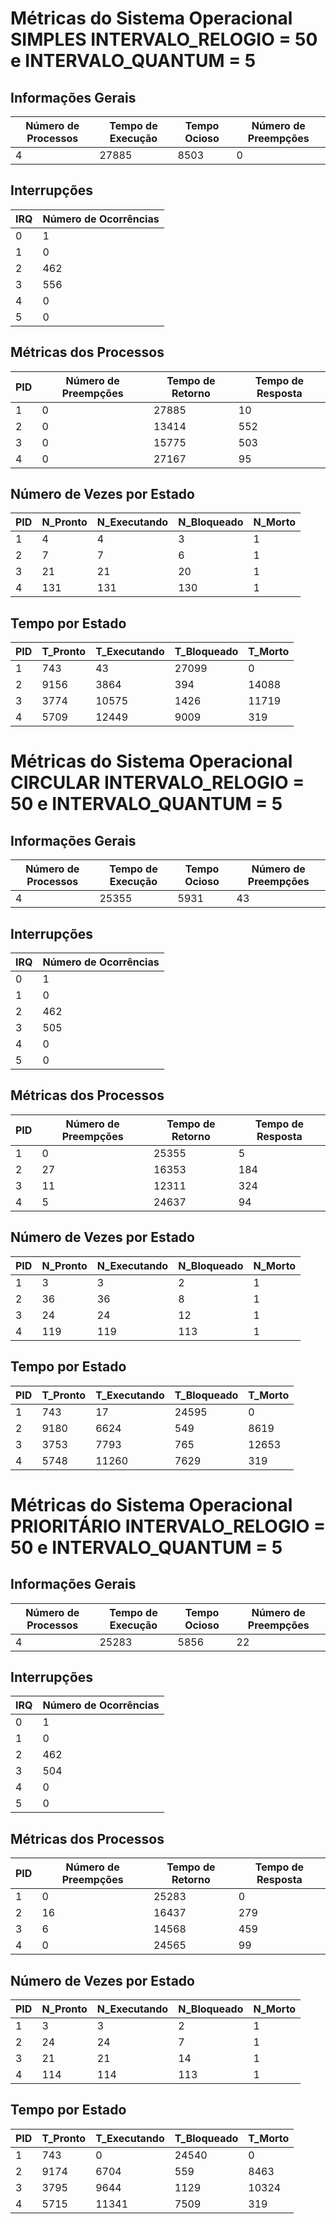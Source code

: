 
# Métricas do Sistema Operacional SIMPLES INTERVALO_RELOGIO = 50 e INTERVALO_QUANTUM = 5

## Informações Gerais
| Número de Processos | Tempo de Execução | Tempo Ocioso | Número de Preempções |
|---------------------|-------------------|--------------|----------------------|
| 4 | 27885 | 8503 | 0 |

## Interrupções
| IRQ | Número de Ocorrências |
|-----|------------------------|
| 0 | 1 |
| 1 | 0 |
| 2 | 462 |
| 3 | 556 |
| 4 | 0 |
| 5 | 0 |

## Métricas dos Processos
| PID | Número de Preempções | Tempo de Retorno | Tempo de Resposta |
|-----|-----------------------|------------------|-------------------|
| 1 | 0 | 27885 | 10 |
| 2 | 0 | 13414 | 552 |
| 3 | 0 | 15775 | 503 |
| 4 | 0 | 27167 | 95 |

## Número de Vezes por Estado
| PID | N_Pronto | N_Executando | N_Bloqueado | N_Morto |
|-----|------|------|------|------|
| 1 | 4 | 4 | 3 | 1 |
| 2 | 7 | 7 | 6 | 1 |
| 3 | 21 | 21 | 20 | 1 |
| 4 | 131 | 131 | 130 | 1 |

## Tempo por Estado
| PID | T_Pronto | T_Executando | T_Bloqueado | T_Morto |
|-----|------|------|------|------|
| 1 | 743 | 43 | 27099 | 0 |
| 2 | 9156 | 3864 | 394 | 14088 |
| 3 | 3774 | 10575 | 1426 | 11719 |
| 4 | 5709 | 12449 | 9009 | 319 |

# Métricas do Sistema Operacional CIRCULAR INTERVALO_RELOGIO = 50 e INTERVALO_QUANTUM = 5

## Informações Gerais
| Número de Processos | Tempo de Execução | Tempo Ocioso | Número de Preempções |
|---------------------|-------------------|--------------|----------------------|
| 4 | 25355 | 5931 | 43 |

## Interrupções
| IRQ | Número de Ocorrências |
|-----|------------------------|
| 0 | 1 |
| 1 | 0 |
| 2 | 462 |
| 3 | 505 |
| 4 | 0 |
| 5 | 0 |

## Métricas dos Processos
| PID | Número de Preempções | Tempo de Retorno | Tempo de Resposta |
|-----|-----------------------|------------------|-------------------|
| 1 | 0 | 25355 | 5 |
| 2 | 27 | 16353 | 184 |
| 3 | 11 | 12311 | 324 |
| 4 | 5 | 24637 | 94 |

## Número de Vezes por Estado
| PID | N_Pronto | N_Executando | N_Bloqueado | N_Morto |
|-----|------|------|------|------|
| 1 | 3 | 3 | 2 | 1 |
| 2 | 36 | 36 | 8 | 1 |
| 3 | 24 | 24 | 12 | 1 |
| 4 | 119 | 119 | 113 | 1 |

## Tempo por Estado
| PID | T_Pronto | T_Executando | T_Bloqueado | T_Morto |
|-----|------|------|------|------|
| 1 | 743 | 17 | 24595 | 0 |
| 2 | 9180 | 6624 | 549 | 8619 |
| 3 | 3753 | 7793 | 765 | 12653 |
| 4 | 5748 | 11260 | 7629 | 319 |

# Métricas do Sistema Operacional PRIORITÁRIO INTERVALO_RELOGIO = 50 e INTERVALO_QUANTUM = 5

## Informações Gerais
| Número de Processos | Tempo de Execução | Tempo Ocioso | Número de Preempções |
|---------------------|-------------------|--------------|----------------------|
| 4 | 25283 | 5856 | 22 |

## Interrupções
| IRQ | Número de Ocorrências |
|-----|------------------------|
| 0 | 1 |
| 1 | 0 |
| 2 | 462 |
| 3 | 504 |
| 4 | 0 |
| 5 | 0 |

## Métricas dos Processos
| PID | Número de Preempções | Tempo de Retorno | Tempo de Resposta |
|-----|-----------------------|------------------|-------------------|
| 1 | 0 | 25283 | 0 |
| 2 | 16 | 16437 | 279 |
| 3 | 6 | 14568 | 459 |
| 4 | 0 | 24565 | 99 |

## Número de Vezes por Estado
| PID | N_Pronto | N_Executando | N_Bloqueado | N_Morto |
|-----|------|------|------|------|
| 1 | 3 | 3 | 2 | 1 |
| 2 | 24 | 24 | 7 | 1 |
| 3 | 21 | 21 | 14 | 1 |
| 4 | 114 | 114 | 113 | 1 |

## Tempo por Estado
| PID | T_Pronto | T_Executando | T_Bloqueado | T_Morto |
|-----|------|------|------|------|
| 1 | 743 | 0 | 24540 | 0 |
| 2 | 9174 | 6704 | 559 | 8463 |
| 3 | 3795 | 9644 | 1129 | 10324 |
| 4 | 5715 | 11341 | 7509 | 319 |
